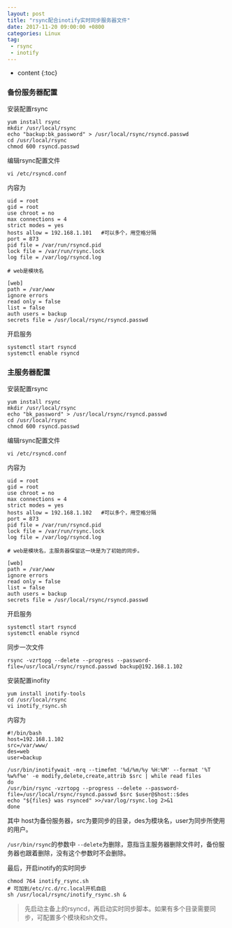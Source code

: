 ```yaml
---
layout: post
title: "rsync配合inotify实时同步服务器文件"
date: 2017-11-20 09:00:00 +0800 
categories: Linux
tag:
 - rsync
 - inotify
---
```

* content
{:toc}


### 备份服务器配置

安装配置rsync
```
yum install rsync
mkdir /usr/local/rsync
echo "backup:bk_password" > /usr/local/rsync/rsyncd.passwd
cd /usr/local/rsync
chmod 600 rsyncd.passwd
```

<!-- more -->

编辑rsync配置文件
```
vi /etc/rsyncd.conf
```

内容为 
```
uid = root
gid = root
use chroot = no
max connections = 4
strict modes = yes
hosts allow = 192.168.1.101   #可以多个，用空格分隔
port = 873
pid file = /var/run/rsyncd.pid
lock file = /var/run/rsync.lock
log file = /var/log/rsyncd.log

# web是模块名

[web]
path = /var/www
ignore errors
read only = false
list = false
auth users = backup
secrets file = /usr/local/rsync/rsyncd.passwd
```

开启服务
```
systemctl start rsyncd
systemctl enable rsyncd
```

### 主服务器配置

安装配置rsync

```
yum install rsync
mkdir /usr/local/rsync
echo "bk_password" > /usr/local/rsync/rsyncd.passwd
cd /usr/local/rsync
chmod 600 rsyncd.passwd
```

编辑rsync配置文件
```
vi /etc/rsyncd.conf
```

内容为 
```
uid = root
gid = root
use chroot = no
max connections = 4
strict modes = yes
hosts allow = 192.168.1.102   #可以多个，用空格分隔
port = 873
pid file = /var/run/rsyncd.pid
lock file = /var/run/rsync.lock
log file = /var/log/rsyncd.log

# web是模块名，主服务器保留这一块是为了初始的同步。

[web]
path = /var/www
ignore errors
read only = false
list = false
auth users = backup
secrets file = /usr/local/rsync/rsyncd.passwd
```


开启服务
```
systemctl start rsyncd
systemctl enable rsyncd
```

同步一次文件

```
rsync -vzrtopg --delete --progress --password-file=/usr/local/rsync/rsyncd.passwd backup@192.168.1.102
```

安装配置inofity

```
yum install inotify-tools
cd /usr/local/rsync
vi inotify_rsync.sh
```

内容为

```
#!/bin/bash
host=192.168.1.102
src=/var/www/
des=web
user=backup

/usr/bin/inotifywait -mrq --timefmt '%d/%m/%y %H:%M' --format '%T %w%f%e' -e modify,delete,create,attrib $src | while read files  
do 
/usr/bin/rsync -vzrtopg --progress --delete --password-file=/usr/local/rsync/rsyncd.passwd $src $user@$host::$des 
echo "${files} was rsynced" >>/var/log/rsync.log 2>&1 
done
```

其中 host为备份服务器，src为要同步的目录，des为模块名，user为同步所使用的用户。

`/usr/bin/rsync`的参数中 `--delete`为删除，意指当主服务器删除文件时，备份服务器也跟着删除，没有这个参数时不会删除。

最后，开启inotify的实时同步
```
chmod 764 inotify_rsync.sh
# 可加到/etc/rc.d/rc.local开机自启
sh /usr/local/rsync/inotify_rsync.sh & 
```

> 先启动主备上的rsyncd，再启动实时同步脚本。如果有多个目录需要同步，可配置多个模块和sh文件。
